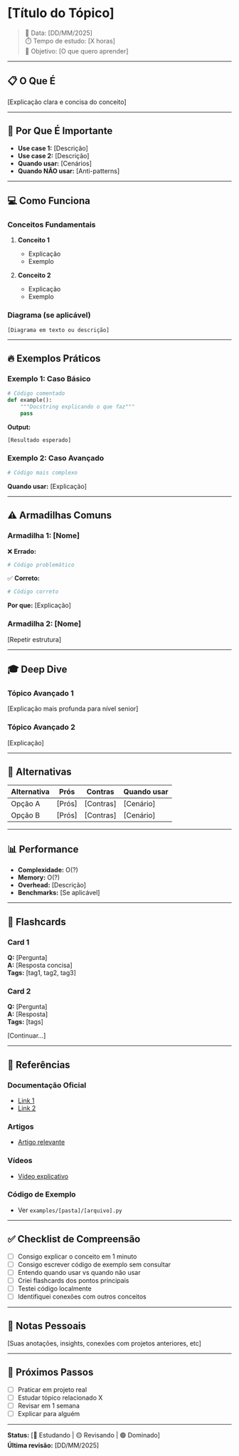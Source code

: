 # [Título do Tópico]

> 📅 Data: [DD/MM/2025]  
> ⏱️ Tempo de estudo: [X horas]  
> 🎯 Objetivo: [O que quero aprender]

---

## 📋 O Que É

[Explicação clara e concisa do conceito]

---

## 🎯 Por Que É Importante

- **Use case 1:** [Descrição]
- **Use case 2:** [Descrição]
- **Quando usar:** [Cenários]
- **Quando NÃO usar:** [Anti-patterns]

---

## 💻 Como Funciona

### Conceitos Fundamentais

1. **Conceito 1**
   - Explicação
   - Exemplo

2. **Conceito 2**
   - Explicação
   - Exemplo

### Diagrama (se aplicável)

```
[Diagrama em texto ou descrição]
```

---

## 🔥 Exemplos Práticos

### Exemplo 1: Caso Básico

```python
# Código comentado
def example():
    """Docstring explicando o que faz"""
    pass
```

**Output:**
```
[Resultado esperado]
```

### Exemplo 2: Caso Avançado

```python
# Código mais complexo
```

**Quando usar:** [Explicação]

---

## ⚠️ Armadilhas Comuns

### Armadilha 1: [Nome]

❌ **Errado:**
```python
# Código problemático
```

✅ **Correto:**
```python
# Código correto
```

**Por que:** [Explicação]

### Armadilha 2: [Nome]

[Repetir estrutura]

---

## 🎓 Deep Dive

### Tópico Avançado 1

[Explicação mais profunda para nível senior]

### Tópico Avançado 2

[Explicação]

---

## 🔄 Alternativas

| Alternativa | Prós | Contras | Quando usar |
|-------------|------|---------|-------------|
| Opção A | [Prós] | [Contras] | [Cenário] |
| Opção B | [Prós] | [Contras] | [Cenário] |

---

## 📊 Performance

- **Complexidade:** O(?)
- **Memory:** O(?)
- **Overhead:** [Descrição]
- **Benchmarks:** [Se aplicável]

---

## 🎴 Flashcards

### Card 1
**Q:** [Pergunta]  
**A:** [Resposta concisa]  
**Tags:** [tag1, tag2, tag3]

### Card 2
**Q:** [Pergunta]  
**A:** [Resposta]  
**Tags:** [tags]

[Continuar...]

---

## 🔗 Referências

### Documentação Oficial
- [Link 1](url)
- [Link 2](url)

### Artigos
- [Artigo relevante](url)

### Vídeos
- [Vídeo explicativo](url)

### Código de Exemplo
- Ver `examples/[pasta]/[arquivo].py`

---

## ✅ Checklist de Compreensão

- [ ] Consigo explicar o conceito em 1 minuto
- [ ] Consigo escrever código de exemplo sem consultar
- [ ] Entendo quando usar vs quando não usar
- [ ] Criei flashcards dos pontos principais
- [ ] Testei código localmente
- [ ] Identifiquei conexões com outros conceitos

---

## 💭 Notas Pessoais

[Suas anotações, insights, conexões com projetos anteriores, etc]

---

## 🔄 Próximos Passos

- [ ] Praticar em projeto real
- [ ] Estudar tópico relacionado X
- [ ] Revisar em 1 semana
- [ ] Explicar para alguém

---

**Status:** [🔴 Estudando | 🟡 Revisando | 🟢 Dominado]  
**Última revisão:** [DD/MM/2025]
